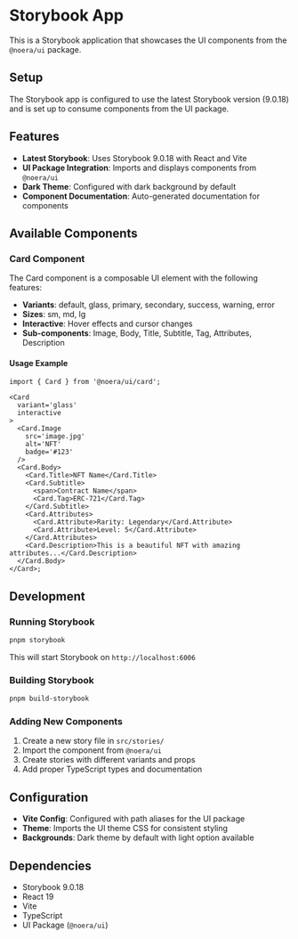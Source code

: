 # Storybook App

This is a Storybook application that showcases the UI components from the `@noera/ui` package.

## Setup

The Storybook app is configured to use the latest Storybook version (9.0.18) and is set up to consume components from the UI package.

## Features

- **Latest Storybook**: Uses Storybook 9.0.18 with React and Vite
- **UI Package Integration**: Imports and displays components from `@noera/ui`
- **Dark Theme**: Configured with dark background by default
- **Component Documentation**: Auto-generated documentation for components

## Available Components

### Card Component

The Card component is a composable UI element with the following features:

- **Variants**: default, glass, primary, secondary, success, warning, error
- **Sizes**: sm, md, lg
- **Interactive**: Hover effects and cursor changes
- **Sub-components**: Image, Body, Title, Subtitle, Tag, Attributes, Description

#### Usage Example

```tsx
import { Card } from '@noera/ui/card';

<Card
  variant='glass'
  interactive
>
  <Card.Image
    src='image.jpg'
    alt='NFT'
    badge='#123'
  />
  <Card.Body>
    <Card.Title>NFT Name</Card.Title>
    <Card.Subtitle>
      <span>Contract Name</span>
      <Card.Tag>ERC-721</Card.Tag>
    </Card.Subtitle>
    <Card.Attributes>
      <Card.Attribute>Rarity: Legendary</Card.Attribute>
      <Card.Attribute>Level: 5</Card.Attribute>
    </Card.Attributes>
    <Card.Description>This is a beautiful NFT with amazing attributes...</Card.Description>
  </Card.Body>
</Card>;
```

## Development

### Running Storybook

```bash
pnpm storybook
```

This will start Storybook on `http://localhost:6006`

### Building Storybook

```bash
pnpm build-storybook
```

### Adding New Components

1. Create a new story file in `src/stories/`
2. Import the component from `@noera/ui`
3. Create stories with different variants and props
4. Add proper TypeScript types and documentation

## Configuration

- **Vite Config**: Configured with path aliases for the UI package
- **Theme**: Imports the UI theme CSS for consistent styling
- **Backgrounds**: Dark theme by default with light option available

## Dependencies

- Storybook 9.0.18
- React 19
- Vite
- TypeScript
- UI Package (`@noera/ui`)
